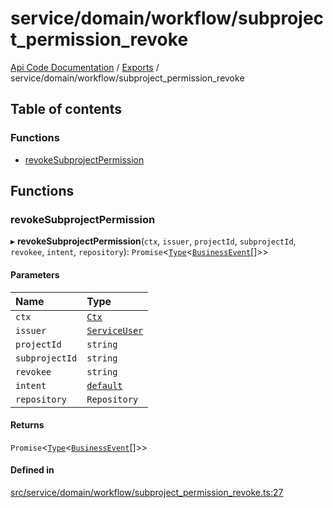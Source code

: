 # service/domain/workflow/subproject\_permission\_revoke
 
[Api Code Documentation](../README.md) / [Exports](../modules.md) / service/domain/workflow/subproject\_permission\_revoke

## Table of contents

### Functions

- [revokeSubprojectPermission](service_domain_workflow_subproject_permission_revoke.md#revokesubprojectpermission)

## Functions

### revokeSubprojectPermission

▸ **revokeSubprojectPermission**(`ctx`, `issuer`, `projectId`, `subprojectId`, `revokee`, `intent`, `repository`): `Promise`<[`Type`](result.md#type)<[`BusinessEvent`](service_domain_business_event.md#businessevent)[]\>\>

#### Parameters

| Name | Type |
| :------ | :------ |
| `ctx` | [`Ctx`](../interfaces/lib_ctx.Ctx.md) |
| `issuer` | [`ServiceUser`](../interfaces/service_domain_organization_service_user.ServiceUser.md) |
| `projectId` | `string` |
| `subprojectId` | `string` |
| `revokee` | `string` |
| `intent` | [`default`](authz_intents.md#default) |
| `repository` | `Repository` |

#### Returns

`Promise`<[`Type`](result.md#type)<[`BusinessEvent`](service_domain_business_event.md#businessevent)[]\>\>

#### Defined in

[src/service/domain/workflow/subproject_permission_revoke.ts:27](https://github.com/openkfw/TruBudget/blob/f6ee764/api/src/service/domain/workflow/subproject_permission_revoke.ts#L27)
